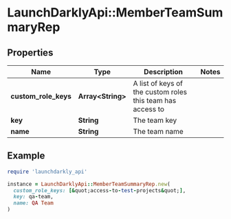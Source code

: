 # LaunchDarklyApi::MemberTeamSummaryRep

## Properties

| Name | Type | Description | Notes |
| ---- | ---- | ----------- | ----- |
| **custom_role_keys** | **Array&lt;String&gt;** | A list of keys of the custom roles this team has access to |  |
| **key** | **String** | The team key |  |
| **name** | **String** | The team name |  |

## Example

```ruby
require 'launchdarkly_api'

instance = LaunchDarklyApi::MemberTeamSummaryRep.new(
  custom_role_keys: [&quot;access-to-test-projects&quot;],
  key: qa-team,
  name: QA Team
)
```

